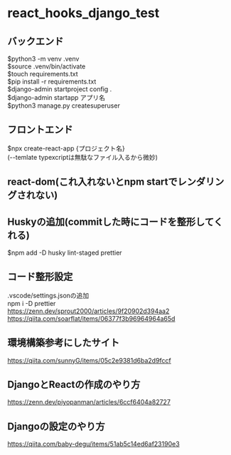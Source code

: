 # react_hooks_django_test

## バックエンド
$python3 -m venv .venv  
$source .venv/bin/activate  
$touch requirements.txt  
$pip install -r requirements.txt  
$django-admin startproject config .  
$django-admin startapp アプリ名  
$python3 manage.py createsuperuser  


## フロントエンド
$npx create-react-app {プロジェクト名}   
(--temlate typexcriptは無駄なファイル入るから微妙)  
  
## react-dom(これ入れないとnpm startでレンダリングされない)  


## Huskyの追加(commitした時にコードを整形してくれる)  
$npm add -D husky lint-staged prettier   


## コード整形設定
.vscode/settings.jsonの追加  
npm i -D prettier  
https://zenn.dev/sprout2000/articles/9f20902d394aa2
https://qiita.com/soarflat/items/06377f3b96964964a65d

## 環境構築参考にしたサイト
https://qiita.com/sunnyG/items/05c2e9381d6ba2d9fccf  

## DjangoとReactの作成のやり方
https://zenn.dev/piyopanman/articles/6ccf6404a82727  

## Djangoの設定のやり方
https://qiita.com/baby-degu/items/51ab5c14ed6af23190e3  